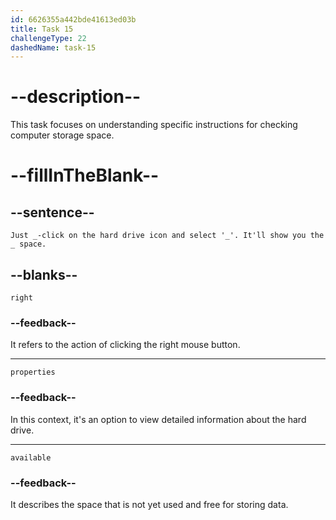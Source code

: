 ```yaml
---
id: 6626355a442bde41613ed03b
title: Task 15
challengeType: 22
dashedName: task-15
---
```


<!--
AUDIO REFERENCE:
Sarah: Just right-click on the hard drive icon and select 'Properties'. It'll show you the available space.
-->

# --description--

This task focuses on understanding specific instructions for checking computer storage space.

# --fillInTheBlank--

## --sentence--

`Just _-click on the hard drive icon and select '_'. It'll show you the _ space.`

## --blanks--

`right`

### --feedback--

It refers to the action of clicking the right mouse button.

---

`properties`

### --feedback--

In this context, it's an option to view detailed information about the hard drive.

---

`available`

### --feedback--

It describes the space that is not yet used and free for storing data.
